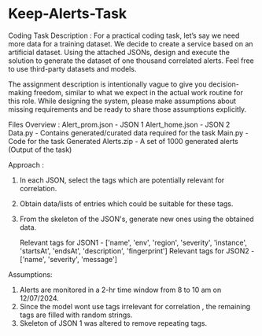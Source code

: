 # Keep-Alerts-Task
Coding Task Description : For a practical coding task, let’s say we need more data for a training dataset. We decide to create a service based on an artificial dataset. Using the attached JSONs, design and execute the solution to generate the dataset of one thousand correlated alerts. Feel free to use third-party datasets and models.

The assignment description is intentionally vague to give you decision-making freedom, similar to what we expect in the actual work routine for this role. While designing the system, please make assumptions about missing requirements and be ready to share those assumptions explicitly.


Files Overview : 
Alert_prom.json - JSON 1
Alert_home.json - JSON 2
Data.py - Contains generated/curated data required for the task
Main.py - Code for the task
Generated Alerts.zip - A set of 1000 generated alerts (Output of the task)

Approach : 
1) In each JSON, select the tags which are potentially relevant for correlation.
2) Obtain data/lists of entries which could be suitable for these tags.
3) From the skeleton of the JSON's, generate new ones using the obtained data.

   Relevant tags for JSON1 - ['name', 'env', 'region', 'severity', 'instance',  'startsAt',   'endsAt', 'description', 'fingerprint']
   Relevant tags for JSON2 - ['name', 'severity', 'message']

Assumptions:
1) Alerts are monitored in a 2-hr time window from 8 to 10 am on 12/07/2024.
2) Since the model wont use tags irrelevant for correlation , the remaining tags are filled with random strings.
3) Skeleton of JSON 1 was altered to remove repeating tags.

